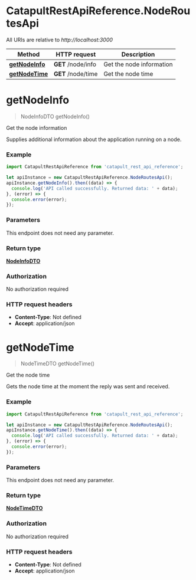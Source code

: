 # CatapultRestApiReference.NodeRoutesApi

All URIs are relative to *http://localhost:3000*

Method | HTTP request | Description
------------- | ------------- | -------------
[**getNodeInfo**](NodeRoutesApi.md#getNodeInfo) | **GET** /node/info | Get the node information
[**getNodeTime**](NodeRoutesApi.md#getNodeTime) | **GET** /node/time | Get the node time


<a name="getNodeInfo"></a>
# **getNodeInfo**
> NodeInfoDTO getNodeInfo()

Get the node information

Supplies additional information about the application running on a node. 

### Example
```javascript
import CatapultRestApiReference from 'catapult_rest_api_reference';

let apiInstance = new CatapultRestApiReference.NodeRoutesApi();
apiInstance.getNodeInfo().then((data) => {
  console.log('API called successfully. Returned data: ' + data);
}, (error) => {
  console.error(error);
});

```

### Parameters
This endpoint does not need any parameter.

### Return type

[**NodeInfoDTO**](NodeInfoDTO.md)

### Authorization

No authorization required

### HTTP request headers

 - **Content-Type**: Not defined
 - **Accept**: application/json

<a name="getNodeTime"></a>
# **getNodeTime**
> NodeTimeDTO getNodeTime()

Get the node time

Gets the node time at the moment the reply was sent and received.

### Example
```javascript
import CatapultRestApiReference from 'catapult_rest_api_reference';

let apiInstance = new CatapultRestApiReference.NodeRoutesApi();
apiInstance.getNodeTime().then((data) => {
  console.log('API called successfully. Returned data: ' + data);
}, (error) => {
  console.error(error);
});

```

### Parameters
This endpoint does not need any parameter.

### Return type

[**NodeTimeDTO**](NodeTimeDTO.md)

### Authorization

No authorization required

### HTTP request headers

 - **Content-Type**: Not defined
 - **Accept**: application/json

